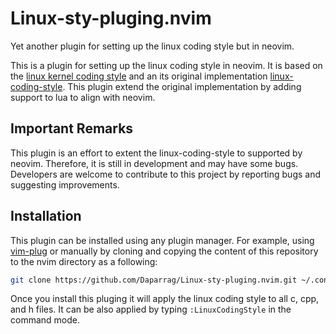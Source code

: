 # Linux-sty-pluging.nvim 
Yet another plugin for setting up the linux coding style but in neovim.

This is a plugin for setting up the linux coding style in neovim. It is based on the [linux kernel coding style](https://www.kernel.org/doc/html/v6.9/process/coding-style.html) and an its original implementation [linux-coding-style](https://github.com/vivien/vim-linux-coding-style/tree/master). This plugin extend the original implementation by adding support to lua to align with neovim. 

## Important Remarks
This plugin is an effort to extent the linux-coding-style to supported by neovim. Therefore, it is still in development and may have some bugs. Developers are welcome to contribute to this project by reporting bugs and suggesting improvements.

## Installation
This plugin can be installed using any plugin manager. For example, using [vim-plug](https://github.com/junegunn/vim-plug?tab=readme-ov-file) or manually by cloning and copying the content of this repository to the nvim directory as a following:

```bash
git clone https://github.com/Daparrag/Linux-sty-pluging.nvim.git ~/.config/nvim/pack/plugins/start/linux-sty-plugin.nvim
```
Once you install this pluging it will apply the linux coding style to all c, cpp, and h files. It can be also applied by typing `:LinuxCodingStyle` in the command mode.


